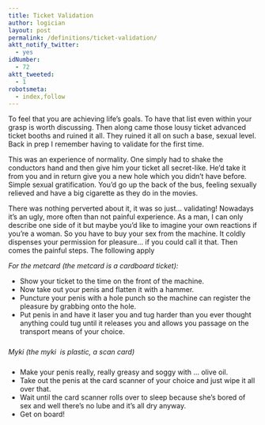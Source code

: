 ```yaml
---
title: Ticket Validation
author: logician
layout: post
permalink: /definitions/ticket-validation/
aktt_notify_twitter:
  - yes
idNumber:
  - 72
aktt_tweeted:
  - 1
robotsmeta:
  - index,follow
---
```

To feel that you are achieving life&#8217;s goals.<!--more--> To have that list even within your grasp is worth discussing. Then along came those lousy ticket advanced ticket booths and ruined it all. They ruined it all on such a base, sexual level. Back in prep I remember having to validate for the first time.

This was an experience of normality. One simply had to shake the conductors hand and then give him your ticket all secret-like. He&#8217;d take it from you and in return give you a new hole which you didn&#8217;t have before. Simple sexual gratification. You&#8217;d go up the back of the bus, feeling sexually relieved and have a big cigarette as they do in the movies.

There was nothing perverted about it, it was so just&#8230; validating! Nowadays it&#8217;s an ugly, more often than not painful experience. As a man, I can only describe one side of it but maybe you&#8217;d like to imagine your own reactions if you&#8217;re a woman. So you have to buy your sex from the machine. It coldly dispenses your permission for pleasure&#8230; if you could call it that. Then comes the painful steps. The following apply

*For the metcard (the metcard is a cardboard ticket):*

  * Show your ticket to the time on the front of the machine.
  * Now take out your penis and flatten it with a hammer.
  * Puncture your penis with a hole punch so the machine can register the pleasure by grabbing onto the hole.
  * Put penis in and have it laser you and tug harder than you ever thought anything could tug until it releases you and allows you passage on the transport means of your choice.

<p style="padding: 10px 0;">
  <em>Myki (the myki  is plastic, a scan card)</em>
</p>

  * Make your penis really, really greasy and soggy with &#8230; olive oil.
  * Take out the penis at the card scanner of your choice and just wipe it all over that.
  * Wait until the card scanner rolls over to sleep because she&#8217;s bored of sex and well there&#8217;s no lube and it&#8217;s all dry anyway.
  * Get on board!